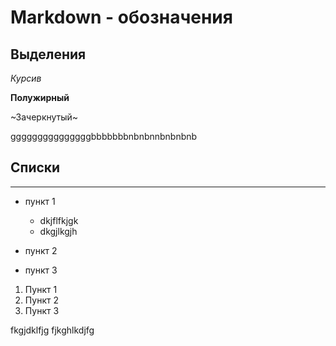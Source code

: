 # Markdown - обозначения

## Выделения

*Курсив*

**Полужирный**

~Зачеркнутый~  

gggggggggggggggbbbbbbbnbnbnnbnbnbnb

## Списки
--------------------------------------


* пункт 1
        
    * dkjflfkjgk
    * dkgjlkgjh


* пункт 2
* пункт 3

1. Пункт 1
2. Пункт 2
3. Пункт 3

fkgjdklfjg
fjkghlkdjfg





